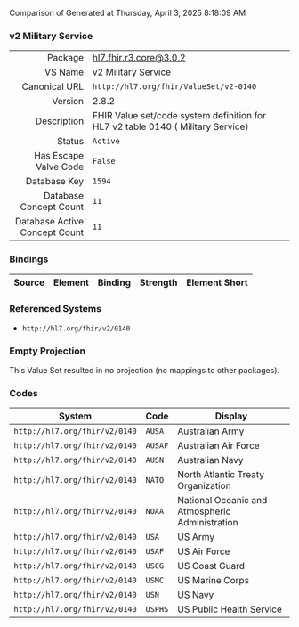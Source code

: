 Comparison of 
Generated at Thursday, April 3, 2025 8:18:09 AM

### v2 Military Service

|      |     |
| ---: | --- |
| Package | hl7.fhir.r3.core@3.0.2 |
| VS Name | v2 Military Service |
| Canonical URL | `http://hl7.org/fhir/ValueSet/v2-0140` |
| Version | 2.8.2 |
| Description | FHIR Value set/code system definition for HL7 v2 table 0140 ( Military Service) |
| Status | `Active` |
| Has Escape Valve Code | `False` |
| Database Key | `1594` |
| Database Concept Count | `11` |
| Database Active Concept Count | `11` |
### Bindings

| Source | Element | Binding | Strength | Element Short |
| ------ | ------- | ------- | -------- | ------------- |

### Referenced Systems

* `http://hl7.org/fhir/v2/0140`
### Empty Projection

This Value Set resulted in no projection (no mappings to other packages).

### Codes

| System | Code | Display |
| ------ | ---- | ------- |
| `http://hl7.org/fhir/v2/0140` | `AUSA` | Australian Army |
| `http://hl7.org/fhir/v2/0140` | `AUSAF` | Australian Air Force |
| `http://hl7.org/fhir/v2/0140` | `AUSN` | Australian Navy |
| `http://hl7.org/fhir/v2/0140` | `NATO` | North Atlantic Treaty Organization |
| `http://hl7.org/fhir/v2/0140` | `NOAA` | National Oceanic and Atmospheric Administration |
| `http://hl7.org/fhir/v2/0140` | `USA` | US Army |
| `http://hl7.org/fhir/v2/0140` | `USAF` | US Air Force |
| `http://hl7.org/fhir/v2/0140` | `USCG` | US Coast Guard |
| `http://hl7.org/fhir/v2/0140` | `USMC` | US Marine Corps |
| `http://hl7.org/fhir/v2/0140` | `USN` | US Navy |
| `http://hl7.org/fhir/v2/0140` | `USPHS` | US Public Health Service |
